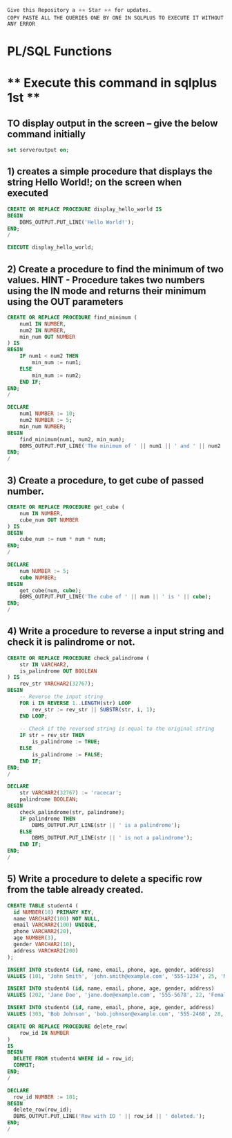 ```
Give this Repository a ⭐️⭐️ Star ⭐️⭐️ for updates.
COPY PASTE ALL THE QUERIES ONE BY ONE IN SQLPLUS TO EXECUTE IT WITHOUT ANY ERROR
```

# PL/SQL Functions
# ** Execute this command in sqlplus 1st **
## TO display output in the screen – give the below command initially 
```sql
set serveroutput on;
```

## 1) creates a simple procedure that displays the string Hello World!; on the screen when executed
```sql
CREATE OR REPLACE PROCEDURE display_hello_world IS
BEGIN
    DBMS_OUTPUT.PUT_LINE('Hello World!');
END;
/
```
```sql
EXECUTE display_hello_world;
```
## 2) Create a procedure to find the minimum of two values. HINT - Procedure takes two numbers using the IN mode and returns their minimum using the OUT parameters
```sql
CREATE OR REPLACE PROCEDURE find_minimum (
    num1 IN NUMBER,
    num2 IN NUMBER,
    min_num OUT NUMBER
) IS
BEGIN
    IF num1 < num2 THEN
        min_num := num1;
    ELSE
        min_num := num2;
    END IF;
END;
/
```
```sql
DECLARE
    num1 NUMBER := 10;
    num2 NUMBER := 5;
    min_num NUMBER;
BEGIN
    find_minimum(num1, num2, min_num);
    DBMS_OUTPUT.PUT_LINE('The minimum of ' || num1 || ' and ' || num2 || ' is ' || min_num);
END;
/
```

## 3) Create a procedure, to get cube of passed number.
```sql
CREATE OR REPLACE PROCEDURE get_cube (
    num IN NUMBER,
    cube_num OUT NUMBER
) IS
BEGIN
    cube_num := num * num * num;
END;
/
```
```sql
DECLARE
    num NUMBER := 5;
    cube NUMBER;
BEGIN
    get_cube(num, cube);
    DBMS_OUTPUT.PUT_LINE('The cube of ' || num || ' is ' || cube);
END;
/
```

## 4) Write a procedure to reverse a input string and check it is palindrome or not.
```sql
CREATE OR REPLACE PROCEDURE check_palindrome (
    str IN VARCHAR2,
    is_palindrome OUT BOOLEAN
) IS
    rev_str VARCHAR2(32767);
BEGIN
    -- Reverse the input string
    FOR i IN REVERSE 1..LENGTH(str) LOOP
        rev_str := rev_str || SUBSTR(str, i, 1);
    END LOOP;
    
    -- Check if the reversed string is equal to the original string
    IF str = rev_str THEN
        is_palindrome := TRUE;
    ELSE
        is_palindrome := FALSE;
    END IF;
END;
/
```
```sql
DECLARE
    str VARCHAR2(32767) := 'racecar';
    palindrome BOOLEAN;
BEGIN
    check_palindrome(str, palindrome);
    IF palindrome THEN
        DBMS_OUTPUT.PUT_LINE(str || ' is a palindrome');
    ELSE
        DBMS_OUTPUT.PUT_LINE(str || ' is not a palindrome');
    END IF;
END;
/
```

## 5) Write a procedure to delete a specific row from the table already created.
``` sql
CREATE TABLE student4 (
  id NUMBER(10) PRIMARY KEY,
  name VARCHAR2(100) NOT NULL,
  email VARCHAR2(100) UNIQUE,
  phone VARCHAR2(20),
  age NUMBER(3),
  gender VARCHAR2(10),
  address VARCHAR2(200)
);
```

``` sql
INSERT INTO student4 (id, name, email, phone, age, gender, address)
VALUES (101, 'John Smith', 'john.smith@example.com', '555-1234', 25, 'Male', '123 Main St');

INSERT INTO student4 (id, name, email, phone, age, gender, address)
VALUES (202, 'Jane Doe', 'jane.doe@example.com', '555-5678', 22, 'Female', '456 Maple Ave');

INSERT INTO student4 (id, name, email, phone, age, gender, address)
VALUES (303, 'Bob Johnson', 'bob.johnson@example.com', '555-2468', 28, 'Male', '789 Elm St');
```

``` sql
CREATE OR REPLACE PROCEDURE delete_row(
    row_id IN NUMBER
)
IS
BEGIN
  DELETE FROM student4 WHERE id = row_id;
  COMMIT;
END;
/
```

``` sql
DECLARE
  row_id NUMBER := 101;
BEGIN
  delete_row(row_id);
  DBMS_OUTPUT.PUT_LINE('Row with ID ' || row_id || ' deleted.');
END;
/
```

